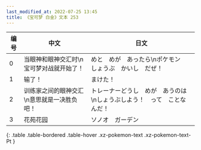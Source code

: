```yaml
---
last_modified_at: 2022-07-25 13:45
title: 《宝可梦 白金》文本 253
---
```

| 编号 | 中文 | 日文 |
| ---- | ---- | ---- |
| 0 | 当眼神和眼神交汇时\n宝可梦对战就开始了！ | めと　めが　あったら\nポケモン　しょうぶ　かいし　だぜ！ |
| 1 | 输了！ | まけた！ |
| 2 | 训练家之间的眼神交汇\n意思就是一决胜负吧！ | トレーナーどうし　めが　あうのは\nしょうぶしよう！　って　ことなんだ！ |
| 3 | 花苑花园 | ソノオ　ガーデン |
{: .table .table-bordered .table-hover .xz-pokemon-text .xz-pokemon-text-Pt }